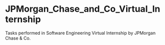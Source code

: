 # JPMorgan_Chase_and_Co_Virtual_Internship
Tasks performed in Software Engineering Virtual Internship by JPMorgan Chase &amp; Co.
